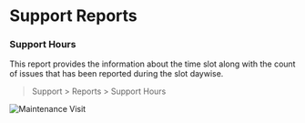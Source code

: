 <!-- add-breadcrumbs -->
# Support Reports



### Support Hours
This report provides the information about the time slot along with the count of issues that has been reported during the slot daywise.

> Support > Reports > Support Hours

<img class="screenshot" alt="Maintenance Visit" src="{{docs_base_url}}/assets/img/support/support_hours.png">

